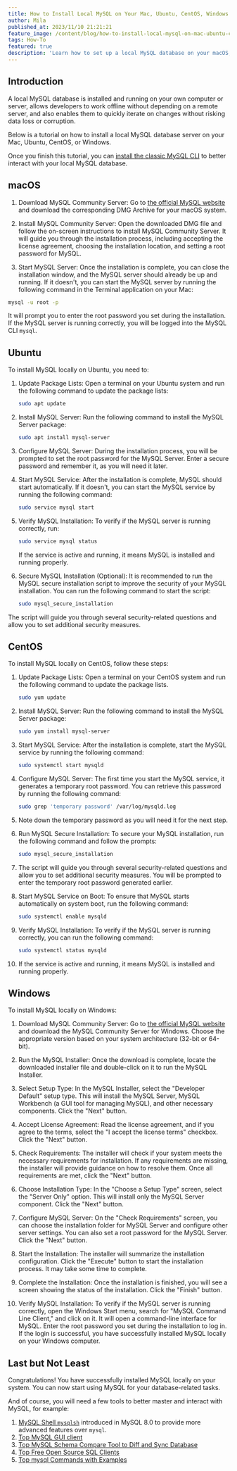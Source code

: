 ```yaml
---
title: How to Install Local MySQL on Your Mac, Ubuntu, CentOS, Windows
author: Mila
published_at: 2023/11/10 21:21:21
feature_image: /content/blog/how-to-install-local-mysql-on-mac-ubuntu-centos-windows/banner.webp
tags: How-To
featured: true
description: 'Learn how to set up a local MySQL database on your macOS, Ubuntu, CentOS, or Windows system.'
---
```


## Introduction

A local MySQL database is installed and running on your own computer or server, allows developers to work offline without depending on a remote server, and also enables them to quickly iterate on changes without risking data loss or corruption.

Below is a tutorial on how to install a local MySQL database server on your Mac, Ubuntu, CentOS, or Windows.

<HintBlock type="info">

Once you finish this tutorial, you can [install the classic MySQL CLI](/blog/how-to-install-mysql-client-on-mac-ubuntu-centos-windows/) to better interact with your local MySQL database.

</HintBlock>

## macOS

1. Download MySQL Community Server: Go to [the official MySQL website](https://dev.mysql.com/downloads/mysql/) and download the corresponding DMG Archive for your macOS system.

2. Install MySQL Community Server: Open the downloaded DMG file and follow the on-screen instructions to install MySQL Community Server. It will guide you through the installation process, including accepting the license agreement, choosing the installation location, and setting a root password for MySQL.

3. Start MySQL Server: Once the installation is complete, you can close the installation window, and the MySQL server should already be up and running. If it doesn't, you can start the MySQL server by running the following command in the Terminal application on your Mac:

```bash
mysql -u root -p
```

It will prompt you to enter the root password you set during the installation. If the MySQL server is running correctly, you will be logged into the MySQL CLI `mysql`.

## Ubuntu

To install MySQL locally on Ubuntu, you need to:

1. Update Package Lists: Open a terminal on your Ubuntu system and run the following command to update the package lists:

   ```bash
   sudo apt update
   ```

2. Install MySQL Server: Run the following command to install the MySQL Server package:

   ```bash
   sudo apt install mysql-server
   ```

3. Configure MySQL Server: During the installation process, you will be prompted to set the root password for the MySQL Server. Enter a secure password and remember it, as you will need it later.

4. Start MySQL Service: After the installation is complete, MySQL should start automatically. If it doesn't, you can start the MySQL service by running the following command:

   ```bash
   sudo service mysql start
   ```

5. Verify MySQL Installation: To verify if the MySQL server is running correctly, run:

   ```bash
   sudo service mysql status
   ```

   If the service is active and running, it means MySQL is installed and running properly.

6. Secure MySQL Installation (Optional): It is recommended to run the MySQL secure installation script to improve the security of your MySQL installation. You can run the following command to start the script:

   ```bash
   sudo mysql_secure_installation
   ```

The script will guide you through several security-related questions and allow you to set additional security measures.

## CentOS

To install MySQL locally on CentOS, follow these steps:

1. Update Package Lists: Open a terminal on your CentOS system and run the following command to update the package lists.

   ```bash
   sudo yum update
   ```

2. Install MySQL Server: Run the following command to install the MySQL Server package:

   ```bash
   sudo yum install mysql-server
   ```

3. Start MySQL Service: After the installation is complete, start the MySQL service by running the following command:

   ```bash
   sudo systemctl start mysqld
   ```

4. Configure MySQL Server: The first time you start the MySQL service, it generates a temporary root password. You can retrieve this password by running the following command:

   ```bash
   sudo grep 'temporary password' /var/log/mysqld.log
   ```

5. Note down the temporary password as you will need it for the next step.

6. Run MySQL Secure Installation: To secure your MySQL installation, run the following command and follow the prompts:

   ```bash
   sudo mysql_secure_installation
   ```

7. The script will guide you through several security-related questions and allow you to set additional security measures. You will be prompted to enter the temporary root password generated earlier.

8. Start MySQL Service on Boot: To ensure that MySQL starts automatically on system boot, run the following command:

   ```bash
   sudo systemctl enable mysqld
   ```

9. Verify MySQL Installation: To verify if the MySQL server is running correctly, you can run the following command:

   ```bash
   sudo systemctl status mysqld
   ```

10. If the service is active and running, it means MySQL is installed and running properly.

## Windows

To install MySQL locally on Windows:

1. Download MySQL Community Server: Go to [the official MySQL website](https://dev.mysql.com/downloads/mysql/) and download the MySQL Community Server for Windows. Choose the appropriate version based on your system architecture (32-bit or 64-bit).

2. Run the MySQL Installer: Once the download is complete, locate the downloaded installer file and double-click on it to run the MySQL Installer.

3. Select Setup Type: In the MySQL Installer, select the "Developer Default" setup type. This will install the MySQL Server, MySQL Workbench (a GUI tool for managing MySQL), and other necessary components. Click the "Next" button.

4. Accept License Agreement: Read the license agreement, and if you agree to the terms, select the "I accept the license terms" checkbox. Click the "Next" button.

5. Check Requirements: The installer will check if your system meets the necessary requirements for installation. If any requirements are missing, the installer will provide guidance on how to resolve them. Once all requirements are met, click the "Next" button.

6. Choose Installation Type: In the "Choose a Setup Type" screen, select the "Server Only" option. This will install only the MySQL Server component. Click the "Next" button.

7. Configure MySQL Server: On the "Check Requirements" screen, you can choose the installation folder for MySQL Server and configure other server settings. You can also set a root password for the MySQL Server. Click the "Next" button.

8. Start the Installation: The installer will summarize the installation configuration. Click the "Execute" button to start the installation process. It may take some time to complete.

9. Complete the Installation: Once the installation is finished, you will see a screen showing the status of the installation. Click the "Finish" button.

10. Verify MySQL Installation: To verify if the MySQL server is running correctly, open the Windows Start menu, search for "MySQL Command Line Client," and click on it. It will open a command-line interface for MySQL. Enter the root password you set during the installation to log in. If the login is successful, you have successfully installed MySQL locally on your Windows computer.

## Last but Not Least

Congratulations! You have successfully installed MySQL locally on your system. You can now start using MySQL for your database-related tasks.

And of course, you will need a few tools to better master and interact with MySQL, for example:

1. [MySQL Shell `mysqlsh`](/blog/how-to-install-mysql-shell-on-macos) introduced in MySQL 8.0 to provide more advanced features over `mysql`.
1. [Top MySQL GUI client](/blog/top-mysql-gui-client)
1. [Top MySQL Schema Compare Tool to Diff and Sync Database](/blog/top-mysql-schema-compare-tools)
1. [Top Free Open Source SQL Clients](/blog/top-open-source-sql-clients)
1. [Top mysql Commands with Examples](/blog/top-mysql-commands-with-examples)